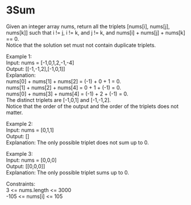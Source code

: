 # 3Sum
Given an integer array nums, return all the triplets [nums[i], nums[j], nums[k]] such that i != j, i != k, and j != k, and nums[i] + nums[j] + nums[k] == 0.  
Notice that the solution set must not contain duplicate triplets.  

Example 1:  
Input: nums = [-1,0,1,2,-1,-4]  
Output: [[-1,-1,2],[-1,0,1]]  
Explanation:   
nums[0] + nums[1] + nums[2] = (-1) + 0 + 1 = 0.  
nums[1] + nums[2] + nums[4] = 0 + 1 + (-1) = 0.  
nums[0] + nums[3] + nums[4] = (-1) + 2 + (-1) = 0.  
The distinct triplets are [-1,0,1] and [-1,-1,2].  
Notice that the order of the output and the order of the triplets does not matter.  

Example 2:  
Input: nums = [0,1,1]  
Output: []  
Explanation: The only possible triplet does not sum up to 0.  

Example 3:  
Input: nums = [0,0,0]  
Output: [[0,0,0]]  
Explanation: The only possible triplet sums up to 0.  

Constraints:  
3 <= nums.length <= 3000  
-105 <= nums[i] <= 105  
